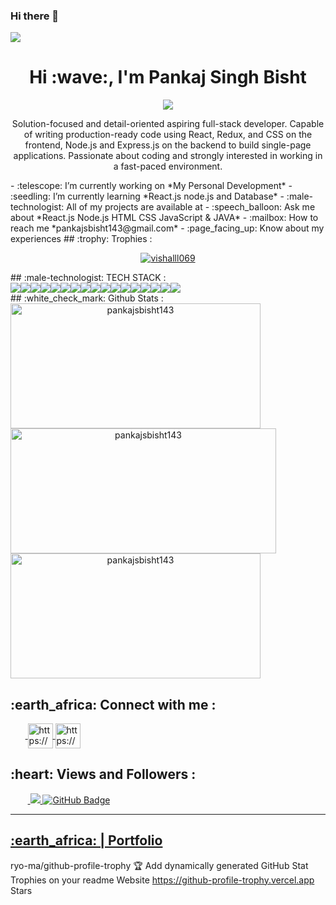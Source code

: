 ### Hi there 👋


<img src="https://repository-images.githubusercontent.com/588181932/e36ec678-7984-4cdd-8e4c-a3932772ff8e"/>
<h1 align="center">Hi :wave:, I'm Pankaj Singh Bisht</h1>
<p align="center">
  <img src="https://readme-typing-svg.herokuapp.com/?lines=Full%20Stack%20MERN%20Developer;&center=true&width=700&height=50">
</p>
<p align="center">Solution-focused and detail-oriented aspiring full-stack developer. Capable of writing production-ready code using React, Redux, and CSS on the frontend, Node.js and Express.js on the backend to build single-page applications. Passionate about coding and strongly interested in working in a fast-paced environment.</p>
- :telescope: I’m currently working on *My Personal Development*
- :seedling: I’m currently learning *React.js node.js and Database*
- :male-technologist: All of my projects are available at
- :speech_balloon: Ask me about *React.js Node.js HTML CSS JavaScript & JAVA*
- :mailbox: How to reach me *pankajsbisht143@gmail.com*
- :page_facing_up: Know about my experiences 
## :trophy: Trophies :
<br/>
<p align="center"> <a href="https://github.com/ryo-ma/github-profile-trophy"><img src="https://github-profile-trophy.vercel.app/?username=pankajsbisht143&theme=onedark" alt="vishalll069" /></a> </p>
## :male-technologist: TECH STACK :
<div align="center" style="display: flex; flex-wrap: wrap;">
<img src="https://img.shields.io/badge/react-%2320232a.svg?style=for-the-badge&logo=react&logoColor=%2361DAFB" />
<img src="https://img.shields.io/badge/React_Router-CA4245?style=for-the-badge&logo=react-router&logoColor=white" />
<img src="https://img.shields.io/badge/redux-%23593d88.svg?style=for-the-badge&logo=redux&logoColor=white" />
<img src="https://img.shields.io/badge/chakra-%234ED1C5.svg?style=for-the-badge&logo=chakraui&logoColor=white" />
<img src="https://img.shields.io/badge/MongoDB-%234ea94b.svg?style=for-the-badge&logo=mongodb&logoColor=white" />
<img src="https://img.shields.io/badge/HTML5-E34F26?style=for-the-badge&logo=html5&logoColor=white" />
<img src="https://img.shields.io/badge/CSS3-1572B6?style=for-the-badge&logo=css3&logoColor=white" />
<img src="https://img.shields.io/badge/JavaScript-323330?style=for-the-badge&logo=javascript&logoColor=F7DF1E" />
<img src="https://img.shields.io/badge/Bootstrap-563D7C?style=for-the-badge&logo=bootstrap&logoColor=white" />
<img src="https://img.shields.io/badge/Tailwind_CSS-38B2AC?style=for-the-badge&logo=tailwind-css&logoColor=white" />
<img src="https://img.shields.io/badge/Node.js-339933?style=for-the-badge&logo=nodedotjs&logoColor=white" />
<img src="https://img.shields.io/badge/Express.js-000000?style=for-the-badge&logo=express&logoColor=white" />
<img src="https://img.shields.io/badge/java-%23ED8B00.svg?style=for-the-badge&logo=java&logoColor=white" />
<img src="https://img.shields.io/badge/npm-CB3837?style=for-the-badge&logo=npm&logoColor=white" />
<img src="https://img.shields.io/badge/GitHub-100000?style=for-the-badge&logo=github&logoColor=white" />
<img src="https://img.shields.io/badge/GIT-E44C30?style=for-the-badge&logo=git&logoColor=white" />
<img src="https://img.shields.io/badge/vite-%23646CFF.svg?style=for-the-badge&logo=vite&logoColor=white" />
</div>
## :white_check_mark: Github Stats :
<div align="center" style="display: flex; flex-wrap: wrap;">
<img width="400px" height="200px" align="center" src="https://github-readme-stats.vercel.app/api?username=pankajsbisht143&theme=neon&border_radius=2.7&show_icons=true" alt="pankajsbisht143" />
<img width="425px" height="200px" align="center" src="https://github-readme-streak-stats.herokuapp.com/?user=thisiskmv&theme=neon&border_radius=2.7&date_format=M%20j%5B%2C%20Y%5D" alt="pankajsbisht143" />
<img width="400px" height="200px" align="center" src="https://github-readme-stats.vercel.app/api/top-langs/?username=pankajsbisht143&theme=neon&border_radius=2.7" alt="pankajsbisht143" />
</div>
<h2>:earth_africa: Connect with me :</h2>
   <p align="left">
    &nbsp;&nbsp;&nbsp;&nbsp;&nbsp;&nbsp;<a href="https://www.linkedin.com/in/bharat-shaw-4b5b76274/" target="blank">
            <img align="center"
                src="https://img.icons8.com/3d-fluency/94/linkedin.png"
                alt="https://www.linkedin.com/in/pankaj-singh-bisht-3abb4525a/" width="40px" />
        </a>
        <a href="https://github.com/pankajsbisht143" target="blank">
            <img align="center"
                src="https://img.icons8.com/3d-fluency/94/github.png"
                alt="https://github.com/pankajsbisht143" width="40px"/>
        </a>
    </p>
    <h2>:heart: Views and Followers :</h2>
    &nbsp;&nbsp;&nbsp;&nbsp;&nbsp;&nbsp;&nbsp;<a href="https://github.com/Bharat-Shaw/github-profile-views-counter">
        <img src="https://komarev.com/ghpvc/?username=pankajsbisht143" >
    </a>
    <a href="https://github.com/Bharat-Shaw?tab=followers">
        <img src="https://img.shields.io/github/followers/pankajsbisht143?label=Followers&style=social" alt="GitHub Badge">
    </a>
    <hr />
    <h2><a href="https://pankajsbisht143.github.io/">:earth_africa: | Portfolio </a></h2>

ryo-ma/github-profile-trophy
:trophy: Add dynamically generated GitHub Stat Trophies  on your readme
Website
https://github-profile-trophy.vercel.app
Stars
